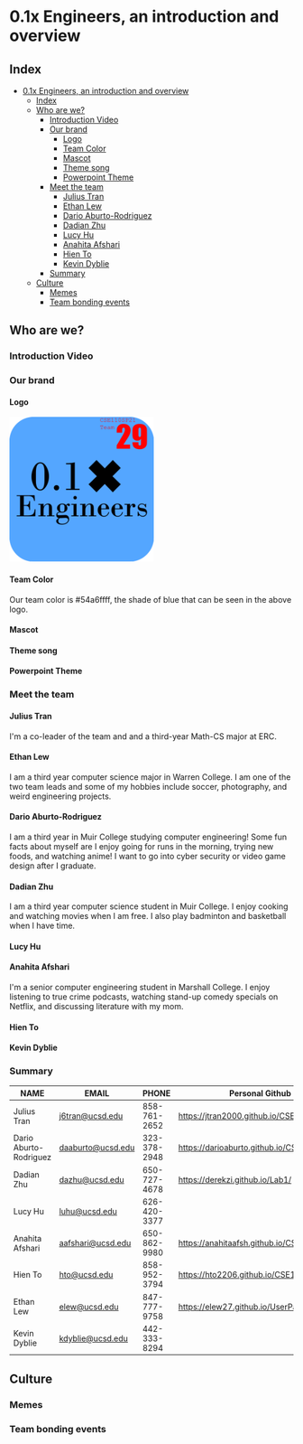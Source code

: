 # 0.1x Engineers, an introduction and overview 
## Index
- [0.1x Engineers, an introduction and overview](#01x-engineers-an-introduction-and-overview)
	- [Index](#index)
	- [Who are we?](#who-are-we)
		- [Introduction Video](#introduction-video)
		- [Our brand](#our-brand)
			- [Logo](#logo)
			- [Team Color](#team-color)
			- [Mascot](#mascot)
			- [Theme song](#theme-song)
			- [Powerpoint Theme](#powerpoint-theme)
		- [Meet the team](#meet-the-team)
			- [Julius Tran](#julius-tran)
			- [Ethan Lew](#ethan-lew)
			- [Dario Aburto-Rodriguez](#dario-aburto-rodriguez)
			- [Dadian Zhu](#dadian-zhu)
			- [Lucy Hu](#lucy-hu)
			- [Anahita Afshari](#anahita-afshari)
			- [Hien To](#hien-to)
			- [Kevin Dyblie](#kevin-dyblie)
		- [Summary](#summary)
	- [Culture](#culture)
		- [Memes](#memes)
		- [Team bonding events](#team-bonding-events)


## Who are we?
### Introduction Video

### Our brand

#### Logo
<img src="logo.png" width="256"/>

#### Team Color
Our team color is \#54a6ffff, the shade of blue that can be seen in the above logo.

#### Mascot
#### Theme song
#### Powerpoint Theme

### Meet the team

#### Julius Tran
I'm a co-leader of the team and and a third-year Math-CS major at ERC.

#### Ethan Lew
I am a third year computer science major in Warren College. I am one of the two team leads and some of my hobbies include soccer, photography, and weird engineering projects.

#### Dario Aburto-Rodriguez
I am a third year in Muir College studying computer engineering! Some fun facts about myself are I enjoy going for runs in the morning, trying new foods, and watching anime! I want to go into cyber security or video game design after I graduate. 

#### Dadian Zhu
I am a third year computer science student in Muir College. I enjoy cooking and watching movies when I am free. I also play badminton and basketball when I have time. 

#### Lucy Hu
#### Anahita Afshari
I'm a senior computer engineering student in Marshall College. I enjoy listening to true crime podcasts, watching stand-up comedy specials on Netflix, and discussing literature with my mom.

#### Hien To
#### Kevin Dyblie

### Summary
| NAME                   | EMAIL             | PHONE        | Personal Github                        |
|------------------------|-------------------|--------------|----------------------------------------|
| Julius Tran            | j6tran@ucsd.edu   | 858-761-2652 | https://jtran2000.github.io/CSE110Lab1 |                                        
| Dario Aburto-Rodriguez | daaburto@ucsd.edu | 323-378-2948 | https://darioaburto.github.io/CSE110_Lab1/ |
| Dadian Zhu             | dazhu@ucsd.edu    | 650-727-4678 | https://derekzi.github.io/Lab1/        |
| Lucy Hu                | luhu@ucsd.edu     | 626-420-3377 |                                        |
| Anahita Afshari        | aafshari@ucsd.edu | 650-862-9980 | https://anahitaafsh.github.io/CSE110Lab1/                                       |
| Hien To                | hto@ucsd.edu      | 858-952-3794 | https://hto2206.github.io/CSE110Lab1/  |
| Ethan Lew              | elew@ucsd.edu     | 847-777-9758 | https://elew27.github.io/UserPage/     |
| Kevin Dyblie           | kdyblie@ucsd.edu  | 442-333-8294 |                                        |


## Culture
### Memes
### Team bonding events

